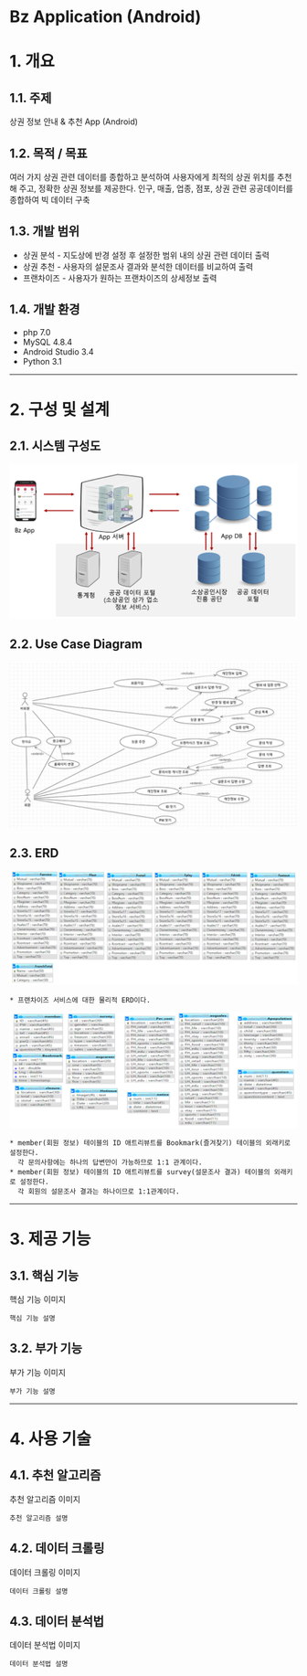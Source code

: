 Bz Application (Android)
======================

# 1. 개요
## 1.1. 주제
상권 정보 안내 & 추천 App (Android)

## 1.2. 목적 / 목표
여러 가지 상권 관련 데이터를 종합하고 분석하여 사용자에게 최적의 상권 위치를 추천해 주고, 정확한 상권 정보를 제공한다.
인구, 매출, 업종, 점포, 상권 관련 공공데이터를 종합하여 빅 데이터 구축

## 1.3. 개발 범위
* 상권 분석 - 지도상에 반경 설정 후 설정한 범위 내의 상권 관련 데이터 출력
* 상권 추천 - 사용자의 설문조사 결과와 분석한 데이터를 비교하여 출력
* 프랜차이즈 - 사용자가 원하는 프랜차이즈의 상세정보 출력

## 1.4. 개발 환경
* php 7.0
* MySQL 4.8.4
* Android Studio 3.4
* Python 3.1

****
# 2. 구성 및 설계
## 2.1. 시스템 구성도
![시스템 구성도](https://github.com/Jeongwonseok/Portfolio_JWS/blob/master/image/시스템구성도.png)

## 2.2. Use Case Diagram
![Use Case Diagram](https://github.com/Jeongwonseok/Portfolio_JWS/blob/master/image/UseCaseDiagram.png)

## 2.3. ERD
![ERD1](https://github.com/Jeongwonseok/Portfolio_JWS/blob/master/image/ERD1.png)
```
* 프랜차이즈 서비스에 대한 물리적 ERD이다.
```

![ERD2](https://github.com/Jeongwonseok/Portfolio_JWS/blob/master/image/ERD2.png)
```
* member(회원 정보) 테이블의 ID 애트리뷰트를 Bookmark(즐겨찾기) 테이블의 외래키로 설정한다.
  각 문의사항에는 하나의 답변만이 가능하므로 1:1 관계이다.
* member(회원 정보) 테이블의 ID 애트리뷰트를 survey(설문조사 결과) 테이블의 외래키로 설정한다.
  각 회원의 설문조사 결과는 하나이므로 1:1관계이다.
```

****
# 3. 제공 기능
## 3.1. 핵심 기능
핵심 기능 이미지
```
핵심 기능 설명
```

## 3.2. 부가 기능
부가 기능 이미지
```
부가 기능 설명
```

****
# 4. 사용 기술
## 4.1. 추천 알고리즘
추천 알고리즘 이미지
```
추천 알고리즘 설명
```

## 4.2. 데이터 크롤링
데이터 크롤링 이미지
```
데이터 크롤링 설명
```

## 4.3. 데이터 분석법
데이터 분석법 이미지
```
데이터 분석법 설명
```
